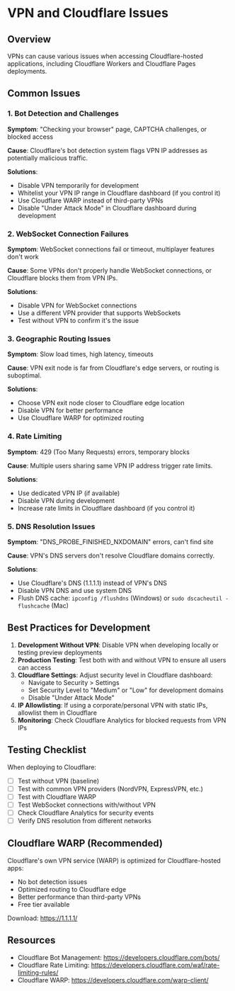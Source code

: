 # VPN and Cloudflare Issues

## Overview
VPNs can cause various issues when accessing Cloudflare-hosted applications, including Cloudflare Workers and Cloudflare Pages deployments.

## Common Issues

### 1. Bot Detection and Challenges
**Symptom**: "Checking your browser" page, CAPTCHA challenges, or blocked access

**Cause**: Cloudflare's bot detection system flags VPN IP addresses as potentially malicious traffic.

**Solutions**:
- Disable VPN temporarily for development
- Whitelist your VPN IP range in Cloudflare dashboard (if you control it)
- Use Cloudflare WARP instead of third-party VPNs
- Disable "Under Attack Mode" in Cloudflare dashboard during development

### 2. WebSocket Connection Failures
**Symptom**: WebSocket connections fail or timeout, multiplayer features don't work

**Cause**: Some VPNs don't properly handle WebSocket connections, or Cloudflare blocks them from VPN IPs.

**Solutions**:
- Disable VPN for WebSocket connections
- Use a different VPN provider that supports WebSockets
- Test without VPN to confirm it's the issue

### 3. Geographic Routing Issues
**Symptom**: Slow load times, high latency, timeouts

**Cause**: VPN exit node is far from Cloudflare's edge servers, or routing is suboptimal.

**Solutions**:
- Choose VPN exit node closer to Cloudflare edge location
- Disable VPN for better performance
- Use Cloudflare WARP for optimized routing

### 4. Rate Limiting
**Symptom**: 429 (Too Many Requests) errors, temporary blocks

**Cause**: Multiple users sharing same VPN IP address trigger rate limits.

**Solutions**:
- Use dedicated VPN IP (if available)
- Disable VPN during development
- Increase rate limits in Cloudflare dashboard (if you control it)

### 5. DNS Resolution Issues
**Symptom**: "DNS_PROBE_FINISHED_NXDOMAIN" errors, can't find site

**Cause**: VPN's DNS servers don't resolve Cloudflare domains correctly.

**Solutions**:
- Use Cloudflare's DNS (1.1.1.1) instead of VPN's DNS
- Disable VPN DNS and use system DNS
- Flush DNS cache: `ipconfig /flushdns` (Windows) or `sudo dscacheutil -flushcache` (Mac)

## Best Practices for Development

1. **Development Without VPN**: Disable VPN when developing locally or testing preview deployments
2. **Production Testing**: Test both with and without VPN to ensure all users can access
3. **Cloudflare Settings**: Adjust security level in Cloudflare dashboard:
   - Navigate to Security > Settings
   - Set Security Level to "Medium" or "Low" for development domains
   - Disable "Under Attack Mode"
4. **IP Allowlisting**: If using a corporate/personal VPN with static IPs, allowlist them in Cloudflare
5. **Monitoring**: Check Cloudflare Analytics for blocked requests from VPN IPs

## Testing Checklist

When deploying to Cloudflare:
- [ ] Test without VPN (baseline)
- [ ] Test with common VPN providers (NordVPN, ExpressVPN, etc.)
- [ ] Test with Cloudflare WARP
- [ ] Test WebSocket connections with/without VPN
- [ ] Check Cloudflare Analytics for security events
- [ ] Verify DNS resolution from different networks

## Cloudflare WARP (Recommended)
Cloudflare's own VPN service (WARP) is optimized for Cloudflare-hosted apps:
- No bot detection issues
- Optimized routing to Cloudflare edge
- Better performance than third-party VPNs
- Free tier available

Download: https://1.1.1.1/

## Resources
- Cloudflare Bot Management: https://developers.cloudflare.com/bots/
- Cloudflare Rate Limiting: https://developers.cloudflare.com/waf/rate-limiting-rules/
- Cloudflare WARP: https://developers.cloudflare.com/warp-client/
